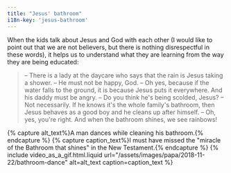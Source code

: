```yaml
---
title: "Jesus' bathroom"
i18n-key: 'jesus-bathroom'
---
```


When the kids talk about Jesus and God with each other (I would like to point
out that we are not believers, but there is nothing disrespectful in these
words), it helps us to understand what they are learning from the way they are
being educated:

<!-- more -->

> – There is a lady at the daycare who says that the rain is Jesus taking a
> shower. – He must not be happy, God. – Oh yes, because if the water falls to
> the ground, it is because Jesus puts it everywhere. And his daddy must be
> angry. – Do you think he's being scolded, Jesus? – Not necessarily. If he
> knows it's the whole family's bathroom, then Jesus behaves as a good boy and
> he cleans up after himself. – Oh, yes, you're right. And when the bathroom
> shines, we see rainbows!

{% capture alt_text%}A man dances while cleaning his bathroom.{% endcapture %}
{% capture caption_text%}I must have missed the "miracle of the Bathroom that
shines" in the New Testament.{% endcapture %}
{% include video_as_a_gif.html.liquid
url="/assets/images/papa/2018-11-22/bathroom-dance"
alt=alt_text
caption=caption_text
%}
